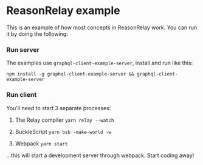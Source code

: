 # ReasonRelay example

This is an example of how most concepts in ReasonRelay work. You can run it by doing the following:

### Run server

The examples use `graphql-client-example-server`, install and run like this:

```
npm install -g graphql-client-example-server && graphql-client-example-server
```

### Run client

You'll need to start 3 separate processes:

1. The Relay compiler
   `yarn relay --watch`

2. BuckleScript
   `yarn bsb -make-world -w`

3. Webpack
   `yarn start`

...this will start a development server through webpack. Start coding away!
